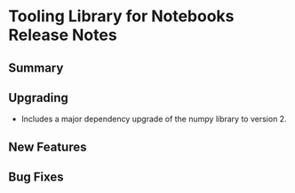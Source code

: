 # Tooling Library for Notebooks Release Notes

## Summary

<!-- Here goes a general summary of what this release is about -->

## Upgrading


* Includes a major dependency upgrade of the numpy library to version 2.

<!-- Here goes notes on how to upgrade from previous versions, including deprecations and what they should be replaced with -->

## New Features

<!-- Here goes the main new features and examples or instructions on how to use them -->

## Bug Fixes

<!-- Here goes notable bug fixes that are worth a special mention or explanation -->
